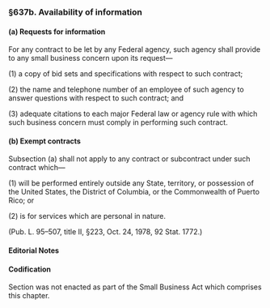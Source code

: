 ### §637b. Availability of information ###

#### (a) Requests for information ####

For any contract to be let by any Federal agency, such agency shall provide to any small business concern upon its request—

(1) a copy of bid sets and specifications with respect to such contract;

(2) the name and telephone number of an employee of such agency to answer questions with respect to such contract; and

(3) adequate citations to each major Federal law or agency rule with which such business concern must comply in performing such contract.

#### (b) Exempt contracts ####

Subsection (a) shall not apply to any contract or subcontract under such contract which—

(1) will be performed entirely outside any State, territory, or possession of the United States, the District of Columbia, or the Commonwealth of Puerto Rico; or

(2) is for services which are personal in nature.

(Pub. L. 95–507, title II, §223, Oct. 24, 1978, 92 Stat. 1772.)

#### **Editorial Notes** ####

#### Codification ####

Section was not enacted as part of the Small Business Act which comprises this chapter.